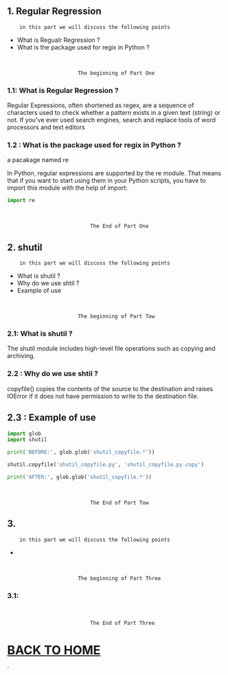 ## 1. Regular Regression

        in this part we will discuss the following points

* What is Regualr Regression ? 
* What is the package used for regix in Python ?

<br/>

                           The beginning of Part One

### 1.1: What is Regular Regression ?

Regular Expressions, often shortened as regex, are a sequence of characters used to check whether a pattern exists in a given text (string) or not. If you've ever used search engines, search and replace tools of word processors and text editors

### 1.2 : What is the package used for regix in Python ?

a pacakage named re

In Python, regular expressions are supported by the re module. That means that if you want to start using them in your Python scripts, you have to import this module with the help of import:

```python
import re
```

<br/>

    
                               The End of Part One

## 2. shutil

        in this part we will discuss the following points

* What is shutil ?
* Why do we use shtil ?
* Example of use

<br/>

                           The beginning of Part Tow

### 2.1: What is shutil ?

The shutil module includes high-level file operations such as copying and archiving.

### 2.2 : Why do we use shtil ?

copyfile() copies the contents of the source to the destination and raises IOError if it does not have permission to write to the destination file.

## 2.3 : Example of use 

```python
import glob
import shutil

print('BEFORE:', glob.glob('shutil_copyfile.*'))

shutil.copyfile('shutil_copyfile.py', 'shutil_copyfile.py.copy')

print('AFTER:', glob.glob('shutil_copyfile.*'))
```

<br/>

    
                               The End of Part Tow

## 3.

        in this part we will discuss the following points

*

<br/>

                           The beginning of Part Three

### 3.1:

<br/>

    
                               The End of Part Three

# [BACK TO HOME](https://jehadabuawwad.github.io/reading-notes)

`
